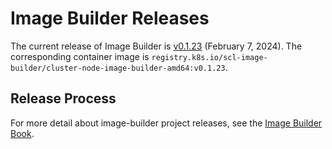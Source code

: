 # Image Builder Releases

The current release of Image Builder is [v0.1.23][] (February 7, 2024). The corresponding container image is `registry.k8s.io/scl-image-builder/cluster-node-image-builder-amd64:v0.1.23`.

## Release Process

For more detail about image-builder project releases, see the [Image Builder Book][].


[v0.1.23]: https://github.com/kubernetes-sigs/image-builder/releases/tag/v0.1.23
[Image Builder Book]: https://image-builder.sigs.k8s.io/capi/releasing.html
